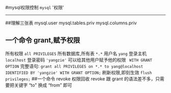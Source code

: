 #mysql权限控制
`mysql` '权限'

- - -
##理解三张表
mysql.user
mysql.tables.priv
mysql.columns.priv

## 一个命令 grant,赋予权限
所有权限  `all PRIVILEGES`
所有数据库,所有表 `*.*`
用户名 `yang` 登录主机 `localhost`
登录密码 `'yangzie'`
可以给其他用户赋予他的权限 ` WITH GRANT OPTION`
完整语句:
`grant all PRIVILEGES on *.* to yang@localhost IDENTIFIED BY 'yangzie' WITH GRANT OPTION;`
刷新权限,即刻生效
`flush privileges;`
##一个命令 revoke 权限回收
revoke 跟 grant 的语法差不多，只需要把关键字 “to” 换成 “from” 即可

